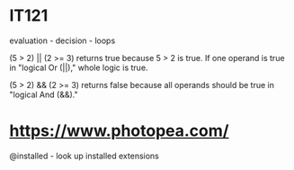 # IT121
evaluation - decision - loops

(5 > 2) || (2 >= 3) returns true because 5 > 2 is true. If one operand is true in "logical Or (||)," whole logic is true.

(5 > 2) && (2 >= 3) returns false because all operands should be true in "logical And (&&)."


# https://www.photopea.com/

@installed - look up installed extensions
